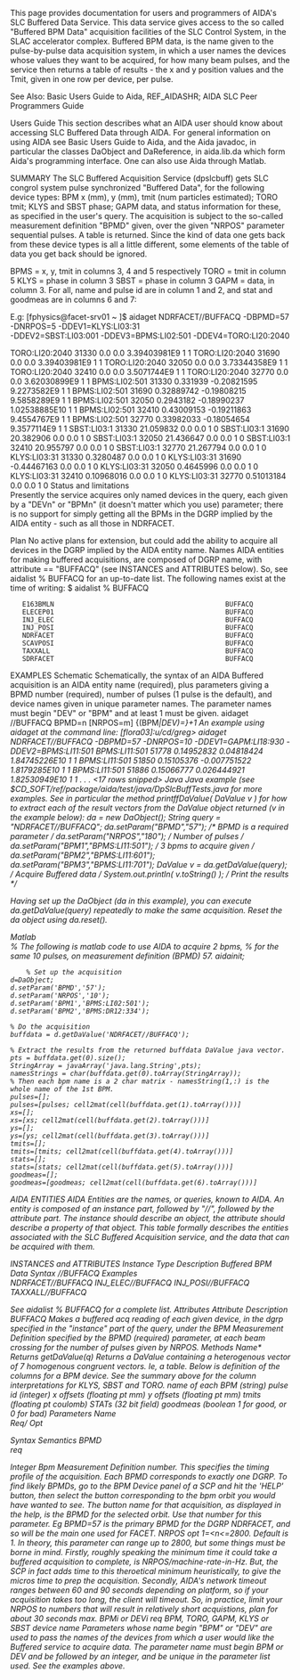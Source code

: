 This page provides documentation for users and programmers of AIDA's SLC Buffered Data Service. This data service gives access to the so called "Buffered BPM Data" acquisition facilities of the SLC Control System, in the SLAC accelerator complex. Buffered BPM data, is the name given to the pulse-by-pulse data acquisition system, in which a user names the devices whose values they want to be acquired, for how many beam pulses, and the service then returns a table of results - the x and y position values and the Tmit, given in one row per device, per pulse.

See Also: Basic Users Guide to Aida, REF_AIDASHR; AIDA SLC Peer Programmers Guide

Users Guide
This section describes what an AIDA user should know about accessing SLC Buffered Data through AIDA. For general information on using AIDA see Basic Users Guide to Aida, and the Aida javadoc, in particular the classes DaObject and DaReference, in aida.lib.da which form Aida's programming interface. One can also use Aida through Matlab.

SUMMARY
The SLC Buffered Acquisition Service (dpslcbuff) gets SLC congrol system pulse synchronized "Buffered Data", for the following device types: BPM x (mm), y (mm), tmit (num particles estimated); TORO tmit; KLYS and SBST phase; GAPM data, and status information for these, as specified in the user's query. The acquisition is subject to the so-called measurement definition "BPMD" given, over the given "NRPOS" parameter sequential pulses.
A table is returned. Since the kind of data one gets back from these device types is all a little different, some elements of the table of data you get back should be ignored.

BPMS = x, y, tmit in columns 3, 4 and 5 respectively
TORO = tmit in column 5
KLYS = phase in column 3
SBST = phase in column 3
GAPM = data, in column 3.
For all, name and pulse id are in column 1 and 2, and stat and goodmeas are in columns 6 and 7:

E.g:
[fphysics@facet-srv01 ~ ]$ aidaget NDRFACET//BUFFACQ -DBPMD=57 -DNRPOS=5 -DDEV1=KLYS:LI03:31 \
-DDEV2=SBST:LI03:001 -DDEV3=BPMS:LI02:501 -DDEV4=TORO:LI20:2040

  TORO:LI20:2040  31330          0.0          0.0   3.39403981E9  1  1
  TORO:LI20:2040  31690          0.0          0.0   3.39403981E9  1  1
  TORO:LI20:2040  32050          0.0          0.0   3.73344358E9  1  1
  TORO:LI20:2040  32410          0.0          0.0    3.5071744E9  1  1
  TORO:LI20:2040  32770          0.0          0.0   3.62030899E9  1  1
   BPMS:LI02:501  31330     0.331939  -0.20821595    9.2273582E9  1  1
   BPMS:LI02:501  31690   0.32889742  -0.19808215    9.5858289E9  1  1
   BPMS:LI02:501  32050    0.2943182  -0.18990237  1.02538885E10  1  1
   BPMS:LI02:501  32410   0.43009153  -0.19211863    9.4554767E9  1  1
   BPMS:LI02:501  32770   0.33982033  -0.18054654    9.3577114E9  1  1
     SBST:LI03:1  31330    21.059832          0.0            0.0  1  0
     SBST:LI03:1  31690    20.382906          0.0            0.0  1  0
     SBST:LI03:1  32050    21.436647          0.0            0.0  1  0
     SBST:LI03:1  32410    20.955797          0.0            0.0  1  0
     SBST:LI03:1  32770    21.267794          0.0            0.0  1  0
    KLYS:LI03:31  31330    0.3280487          0.0            0.0  1  0
    KLYS:LI03:31  31690  -0.44467163          0.0            0.0  1  0
    KLYS:LI03:31  32050    0.4645996          0.0            0.0  1  0
    KLYS:LI03:31  32410   0.10968016          0.0            0.0  1  0
    KLYS:LI03:31  32770   0.51013184          0.0            0.0  1  0
Status and limitations	
Presently the service acquires only named devices in the query, each given by a "DEVn" or "BPMn" (it doesn't matter which you use) parameter; there is no support for simply getting all the BPMs in the DGRP implied by the AIDA entity - such as all those in NDRFACET.

Plan	No active plans for extension, but could add the ability to acquire all devices in the DGRP implied by the AIDA entity name.
Names	AIDA entities for making buffered acquisitions, are composed of DGRP name, with attribute == "BUFFACQ" (see INSTANCES and ATTRIBUTES below). So, see aidalist % BUFFACQ for an up-to-date list. The following names exist at the time of writing:
       $ aidalist % BUFFACQ

       E163BMLN                                           BUFFACQ
       ELECEP01                                           BUFFACQ
       INJ_ELEC                                           BUFFACQ
       INJ_POSI                                           BUFFACQ
       NDRFACET                                           BUFFACQ
       SCAVPOSI                                           BUFFACQ
       TAXXALL                                            BUFFACQ
       SDRFACET                                           BUFFACQ

EXAMPLES
Schematic	Schematically, the syntax of an AIDA Buffered acquisition is an AIDA entity name (required), plus parameters giving a BPMD number (required), number of pulses (1 pulse is the default), and device names given in unique parameter names. The parameter names must begin "DEV" or "BPM" and at least 1 must be given.
      aidaget <DGRP-name>//BUFFACQ BPMD=n [NRPOS=m] {(BPM<i>|DEV<i>)=<device-name>}+1
An example using aidaget at the command line:
[flora03]:u/cd/greg> aidaget NDRFACET//BUFFACQ -DBPMD=57 -DNRPOS=10 -DDEV1=GAPM:LI18:930 -DDEV2=BPMS:LI11:501 
  BPMS:LI11:501  51778  0.14952832    0.04818424  1.84745226E10   1  1
  BPMS:LI11:501  51850  0.15105376  -0.007751522   1.8179285E10   1  1
  BPMS:LI11:501  51886  0.15066777   0.026444921  1.82530949E10   1  1
            . . . <17 rows snipped>
Java	Java example (see $CD_SOFT/ref/package/aida/test/java/DpSlcBuffTests.java for more examples. See in particular the method printffDaValue( DaValue v ) for how to extract each of the result vectors from the DaValue object returned (v in the example below):
	da = new DaObject();
	String query  = "NDRFACET//BUFFACQ";
	da.setParam("BPMD","57");             /* BPMD is a required parameter */
	da.setParam("NRPOS","180");           /* Number of pulses */ 
	da.setParam("BPM1","BPMS:LI11:501");  /* 3 bpms to acquire given */
	da.setParam("BPM2","BPMS:LI11:601");
	da.setParam("BPM3","BPMS:LI11:701");
	DaValue v = da.getDaValue(query);     /* Acquire Buffered data */
	System.out.println( v.toString() );   /* Print the results */
      
Having set up the DaObject (da in this example), you can execute da.getDaValue(query) repeatedly to make the same acquisition. Reset the da object using da.reset().

Matlab	
	% The following is matlab code to use AIDA to acquire 2 bpms, 
        % for the same 10 pulses, on measurement definition (BPMD) 57.
	aidainit;

        % Set up the acquisition
	d=DaObject;
	d.setParam('BPMD','57');
	d.setParam('NRPOS','10');
	d.setParam('BPM1','BPMS:LI02:501');
	d.setParam('BPM2','BPMS:DR12:334');

	% Do the acquisition
	buffdata = d.getDaValue('NDRFACET//BUFFACQ');  

	% Extract the results from the returned buffdata DaValue java vector.
	pts = buffdata.get(0).size();
	StringArray = javaArray('java.lang.String',pts);
	namesStrings = char(buffdata.get(0).toArray(StringArray));
	% Then each bpm name is a 2 char matrix - namesString(1,:) is the whole name of the 1st BPM.
	pulses=[];                            
	pulses=[pulses; cell2mat(cell(buffdata.get(1).toArray()))]
	xs=[];
	xs=[xs; cell2mat(cell(buffdata.get(2).toArray()))]  
	ys=[];                                                    
	ys=[ys; cell2mat(cell(buffdata.get(3).toArray()))]
	tmits=[];
	tmits=[tmits; cell2mat(cell(buffdata.get(4).toArray()))]
	stats=[];                                               
	stats=[stats; cell2mat(cell(buffdata.get(5).toArray()))]
	goodmeas=[];                                            
	goodmeas=[goodmeas; cell2mat(cell(buffdata.get(6).toArray()))]
      

AIDA ENTITIES
AIDA Entities are the names, or queries, known to AIDA. An entity is composed of an instance part, followed by "//", followed by the attribute part. The instance should describe an object, the attribute should describe a property of that object. This table formally describes the entities associated with the SLC Buffered Acquisition service, and the data that can be acquired with them.

INSTANCES and ATTRIBUTES
Instance Type	Description
Buffered BPM Data	Syntax	<dgrp-mnemonic-name>//BUFFACQ
Examples	
    NDRFACET//BUFFACQ
    INJ_ELEC//BUFFACQ
    INJ_POSI//BUFFACQ
    TAXXALL//BUFFACQ
      
See aidalist % BUFFACQ for a complete list.
Attributes
Attribute	Description
BUFFACQ	Makes a buffered acq reading of each given device, in the dgrp specified in the "instance" part of the query, under the BPM Measurement Definition specified by the BPMD (required) parameter, at each beam crossing for the number of pulses given by NRPOS.
Methods	Name*	Returns
getDaValue(q)	Returns a DaValue containing a heterogenous vector of 7 homogenous congruent vectors. Ie, a table. Below is definition of the columns for a BPM device. See the summary above for the column interpretations for KLYS, SBST and TORO.
name of each BPM (string)
pulse id (integer)
x offsets (floating pt mm)
y offsets (floating pt mm)
tmits (floating pt coulomb)
STATs (32 bit field)
goodmeas (boolean 1 for good, or 0 for bad)
Parameters	Name	
Req/
Opt

Syntax	Semantics
BPMD	
req

Integer Bpm Measurement Definition number.	This specifies the timing profile of the acquisition. Each BPMD corresponds to exactly one DGRP. To find likely BPMDs, go to the BPM Device panel of a SCP and hit the 'HELP' button, then select the button corresponding to the bpm orbit you would have wanted to see. The button name for that acquisition, as displayed in the help, is the BPMD for the selected orbit. Use that number for this parameter. Eg BPMD=57 is the primary BPMD for the DGRP NDRFACET, and so will be the main one used for FACET.
NRPOS	opt	1=<n<=2800. Default is 1.	In theory, this parameter can range up to 2800, but some things must be borne in mind. Firstly, roughly speaking the minimum time it could take a buffered acquisition to complete, is NRPOS/machine-rate-in-Hz. But, the SCP in fact adds time to this theroetical minimum heuristically, to give the micros time to prep the acquisition. Secondly, AIDA's network timeout ranges between 60 and 90 seconds depending on platform, so if your acquisition takes too long, the client will timeout. So, in practice, limit your NRPOS to numbers that will result in relatively short acquistions, plan for about 30 seconds max.
BPMi or DEVi	req	BPM, TORO, GAPM, KLYS or SBST device name	Parameters whose name begin "BPM" or "DEV" are used to pass the names of the devices from which a user would like the Buffered service to acquire data. The parameter name must begin BPM or DEV and be followed by an integer, and be unique in the parameter list used. See the examples above.
